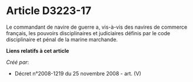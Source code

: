 # Article D3223-17

Le commandant de navire de guerre a, vis-à-vis des navires de commerce français, les pouvoirs disciplinaires et judiciaires
définis par le code disciplinaire et pénal de la marine marchande.

**Liens relatifs à cet article**

_Créé par_:

  - Décret n°2008-1219 du 25 novembre 2008 - art. (V)
